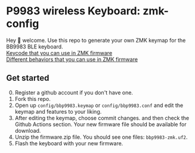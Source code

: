 # P9983 wireless Keyboard: zmk-config

Hey 👋 welcome. Use this repo to generate your own ZMK keymap for the BB9983 BLE keyboard.  
[Keycode that you can use in ZMK firmware](https://zmk.dev/docs/codes)  
[Different behaviors that you can use in ZMK firmware](https://zmk.dev/docs/behaviors)  
## Get started
0. Register a github account if you don't have one.
1. Fork this repo.  
2. Open up `config/bbp9983.keymap` or `config/bbp9983.conf` and edit the keymap and features to your liking.  
3. After editing the keymap, choose commit changes.
 and then check the Github Actions section.
 Your new firmware file should be available for download.
5. Unzip the firmware.zip file. You should see one files: `bbp9983-zmk.uf2`.  
6. Flash the keyboard with your new firmware.
